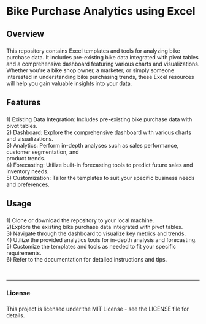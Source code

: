 <h1 align="left">Bike Purchase Analytics using Excel</h1>

###

<h2 align="left">Overview</h2>

###

<p align="left">This repository contains Excel templates and tools for analyzing bike purchase data. It includes pre-existing bike data integrated with pivot tables and a comprehensive dashboard featuring various charts and visualizations. Whether you're a bike shop owner, a marketer, or simply someone interested in understanding bike purchasing trends, these Excel resources will help you gain valuable insights into your data.</p>

###

<h2 align="left">Features</h2>

###

<p align="left">1) Existing Data Integration: Includes pre-existing bike purchase data with pivot tables.<br>2) Dashboard: Explore the comprehensive dashboard with various charts and visualizations.<br>3) Analytics: Perform in-depth analyses such as sales performance, customer segmentation, and <br>product trends.<br>4) Forecasting: Utilize built-in forecasting tools to predict future sales and inventory needs.<br>5) Customization: Tailor the templates to suit your specific business needs and preferences.</p>

###

<h2 align="left">Usage</h2>

###

<p align="left">1) Clone or download the repository to your local machine.<br>2)Explore the existing bike purchase data integrated with pivot tables.<br>3) Navigate through the dashboard to visualize key metrics and trends.<br>4) Utilize the provided analytics tools for in-depth analysis and forecasting.<br>5) Customize the templates and tools as needed to fit your specific requirements.<br>6) Refer to the documentation for detailed instructions and tips.</p>

&nbsp;

<hr></hr>

<h3 align="left">License</h3>

###

<p align="left">This project is licensed under the MIT License - see the LICENSE file for details.</p>

###
